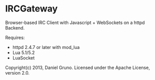 IRCGateway
==========

Browser-based IRC Client with Javascript + WebSockets on a httpd Backend.

Requires:

- httpd 2.4.7 or later with mod_lua
- Lua 5.1/5.2
- LuaSocket

Copyright(c) 2013, Daniel Gruno.
Licensed under the Apache License, version 2.0.
